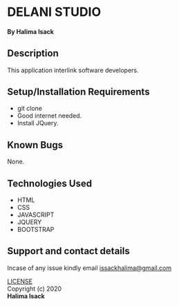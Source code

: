 # DELANI STUDIO

#### By **Halima Isack**
## Description
This application interlink software developers.
## Setup/Installation Requirements
* git clone  
* Good internet needed.
* Install JQuery.

## Known Bugs
None.
## Technologies Used
* HTML
* CSS
* JAVASCRIPT
* JQUERY
* BOOTSTRAP
## Support and contact details
Incase of any issue kindly email issackhalima@gmail.com

<a href="https://github.com/halimtullah/studio/blob/master/LICENSE">LICENSE</a><br>
Copyright (c) 2020 <br>**Halima Isack**
  
